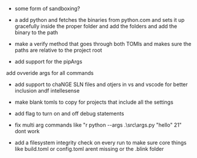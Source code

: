 - some form of sandboxing?


- a add python and fetches the binaries from python.com and sets it up gracefully inside the proper folder and add the folders and add the binary to the path


- make a verify method that goes through both TOMls and makes sure the paths are relative to the project root

- add support for the pipArgs


add ovveride args for all commands 
- add support to chaNGE SLN files and otjers in vs and vscode for better inclusion andf intellesense




- make blank tomls to copy for projects that include all the settings

- add flag to turn on and off debug statements
- fix multi arg commands like "r python --args .\src\args.py "hello" 21" dont work

- add a filesystem integrity check on every run to make sure core things like build.toml or config.toml arent missing or the .blink folder